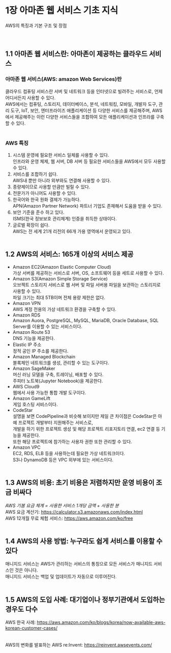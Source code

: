 # 1장 아마존 웹 서비스 기초 지식
AWS의 특징과 기본 구조 및 장점
</br></br></br>

## 1.1 아마존 웹 서비스란: 아마존이 제공하는 클라우드 서비스
### 아마존 웹 서비스(AWS: amazon Web Services)란
클라우드 컴퓨팅 서비스란 서버 및 네트워크 등을 인터넷으로 빌려주는 서비스로, 언제 어디서든지 사용할 수 있다.</br>
AWS에서는 컴퓨팅, 스토리지, 데이터베이스, 분석, 네트워킹, 모바일, 개발자 도구, 관리 도구, IoT, 보안, 엔터프라이즈 애플리케이션 등 다양한 서비스를 제공해주며,
AWS에서 제공해주는 이런 다양한 서비스들을 조합하여 모든 애플리케이션과 인프라를 구축할 수 있다.
</br></br>
### AWS 특징
1. 시스템 운영에 필요한 서비스 일체를 사용할 수 있다.</br>
  인프라와 운영 체제, 웹 서버, DB 서버 등 필요한 서비스들을 AWS에서 모두 사용할 수 있다.
2. 서비스를 조합하기 쉽다.</br>
  AWS내 뿐만 아니라 외부와도 연결해 사용할 수 있다.
3. 종량제이므로 사용할 만큼만 빌릴 수 있다.
4. 전문가가 아니어도 사용할 수 있다.
5. 한국어와 한국 원화 결제가 가능하다.</br>
  APN(Amazon Partner Network) 파트너 기업도 존재해서 도움을 받을 수 있다.
6. 보안 기준을 준수 하고 있다.</br>
  ISMS(한국 정보보호 관리체계) 인증을 취득한 상태이다.
7. 글로벌 확장이 쉽다.</br>
  AWS는 전 세계 21개 리전의 66개 가용 영역에서 운영되고 있다.
</br></br>

## 1.2 AWS의 서비스: 165개 이상의 서비스 제공
* Amazon EC2(Amazon Elastic Computer Cloud)</br>
  가상 서버를 제공하는 서비스로 서버, OS, 소프트웨어 등을 세트로 사용할 수 있다.
* Amazon S3(Amazon Simple Storage Service)</br>
  오브젝트 스토리지 서비스로 웹 서버 및 파일 서버용 파일을 보관하는 스토리지로 사용할 수 있다.</br>
  파일 크기는 최대 5TB이며 전체 용량 제한은 없다.
* Amazon VPN</br>
  AWS 계정 전용의 가상 네트워크 환경을 구축할 수 있다.
* Amazon RDS</br>
  Amazon Auora, PostgreSQL, MySQL, MariaDB, Oracle Database, SQL Server를 이용할 수 있는 서비스이다.
* Amazon Route 53</br>
  DNS 기능을 제공한다.
* Elastic IP 주소</br>
  정적 공인 IP 주소를 제공한다.
* Amazon Managed Blockchain</br>
  블록체인 네트워크를 생성, 관리할 수 있는 도구이다.
* Amazon SageMaker</br>
  머신 러닝 모델을 구축, 트레이닝, 배포할 수 있다.</br>
  주피터 노트북(Jupyter Notebook)을 제공한다.
* AWS Cloud9</br>
  웹에서 사용 가능한 통합 개발 도구이다.
* Amazon GameLift</br>
  게임 호스팅 서비스이다.
* CodeStar</br>
  설명을 보면 CodePipeline과 비슷해 보이지만 제일 큰 차이점은 CodeStar은 아예 프로젝트 개발부터 지원해주는 서비스로, </br>
  개발을 하기 위한 프로젝트 생성 및 해당 프로젝트 리포지토리 연결, ec2 연결 등 기능을 제공한다.</br>
  또한 해당 프로젝트에 참가하는 사용자 권한 또한 관리할 수 있다.</br>
* Amazon VPC</br>
  EC2, RDS, ELB 등을 사용하는데 필요한 가상 네트워크이다.</br>
  S3나 DynamoDB 등은 VPC 외부에 있는 서비스이다.
</br></br>
## 1.3 AWS의 비용: 초기 비용은 저렴하지만 운영 비용이 조금 비싸다
<i>AWS 기봄 요금 체계 = 사용한 서비스 1개당 금액 + 사용한 분</i></br>
AWS 요금 계산기: https://calculator.s3.amazonaws.com/index.html</br>
AWS 12개월 무료 체험 서비스: https://aws.amazon.com/ko/free
</br></br>
## 1.4 AWS의 사용 방법: 누구라도 쉽게 서비스를 이용할 수 있다
매니지드 서비스는 AWS가 관리하는 서비스의 통칭으로 모든 서비스가 매니지드 서비스인 것은 아니다.</br>
매니지드 서비스는 백업 및 업데이트가 자동으로 이루어진다.
</br></br>
## 1.5 AWS의 도입 사례: 대기업이나 정부기관에서 도입하는 경우도 다수
AWS 한국 사례: https://aws.amazon.com/ko/blogs/korea/now-available-aws-korean-customer-cases/</br>
</br></br>
AWS의 변화를 발표하는 AWS re:Invent: https://reinvent.awsevents.com/
</br></br></br></br>
